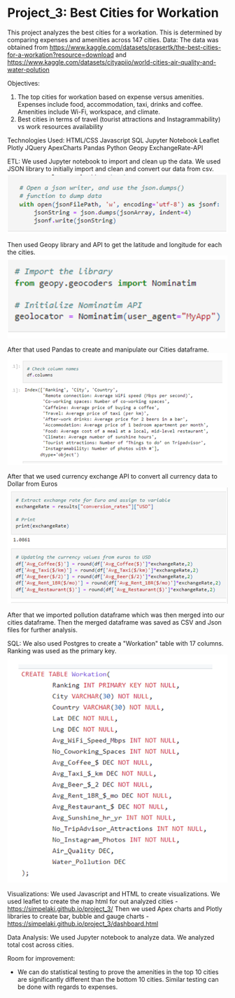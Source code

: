 # Project_3: Best Cities for Workation
 This project analyzes the best cities for a workation. This is determined by comparing expenses and amenities across 147 cities.
Data:
The data was obtained from https://www.kaggle.com/datasets/prasertk/the-best-cities-for-a-workation?resource=download and https://www.kaggle.com/datasets/cityapiio/world-cities-air-quality-and-water-polution
 
Objectives:
1. The top cities for workation based on expense versus amenities. Expenses include food, accommodation, taxi, drinks and coffee. Amenities include Wi-Fi, workspace, and climate.
2. Best cities in terms of travel (tourist attractions and Instagrammability) vs work resources availability
 
Technologies Used:
HTML/CSS
Javascript
SQL
Jupyter Notebook
Leaflet
Plotly
JQuery
ApexCharts
Pandas
Python
Geopy
ExchangeRate-API

ETL:
We used Jupyter notebook to import and clean up the data. We used JSON library to initially import and clean and convert our data from csv.
![ETL Image](ETL.png)

Then used Geopy library and API to get the latitude and longitude for each the cities.
![Geopy Image](geopy.png)

After that used Pandas to create and manipulate our Cities dataframe.
![Dataframe Image](dataframe.png)

After that we used currency exchange API to convert all currency data to Dollar from Euros
![API Image](currency_api.png)

After that we imported pollution dataframe which was then merged into our cities dataframe. Then the merged dataframe was saved as CSV and Json files for further analysis.
 
SQL:
We also used Postgres to create a "Workation" table with 17 columns. Ranking was used as the primary key.
![SQL Image](SQL.png)

Visualizations:
We used Javascript and HTML to create visualizations.
We used leaflet to create the map html for out analyzed cities - https://simpelaki.github.io/project_3/
Then we used Apex charts and Plotly libraries to create bar, bubble and gauge charts -
https://simpelaki.github.io/project_3/dashboard.html

Data Analysis:
We used Jupyter notebook to analyze data. We analyzed total cost across cities.
 
Room for improvement:
- We can do statistical testing to prove the amenities in the top 10 cities are significantly different than the bottom 10 cities. Similar testing can be done with regards to expenses.
 
 